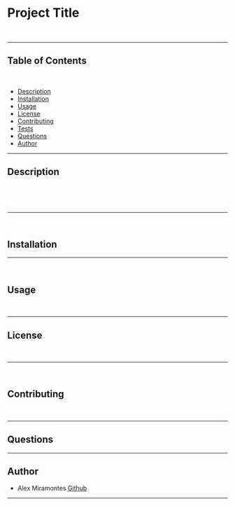 # Project Title
​

---


## Table of Contents
​
- [Description](#description)
- [Installation](#installation)
- [Usage](#usage)
- [License](#license)
- [Contributing](#contributing)
- [Tests](#tests)
- [Questions](#questions)
- [Author](#author)
​

---

## Description
​

​

---

​
## Installation


 ---
​
​
## Usage

​

---

## License
​


---
​
## Contributing
​
​

---

## Questions


---
## Author

- Alex Miramontes
[Github](https://www.github.com/amiramonte)

---

